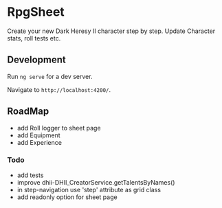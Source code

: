 # RpgSheet
Create your new Dark Heresy II character step by step.
Update Character stats, roll tests etc.  

## Development 
Run `ng serve` for a dev server. 

Navigate to `http://localhost:4200/`. 

## RoadMap
- add Roll logger to sheet page
- add Equipment
- add Experience


### Todo
- add tests
- improve dhii-DHII_CreatorService.getTalentsByNames()
- in step-navigation use 'step' attribute as grid class 
- add readonly option for sheet page